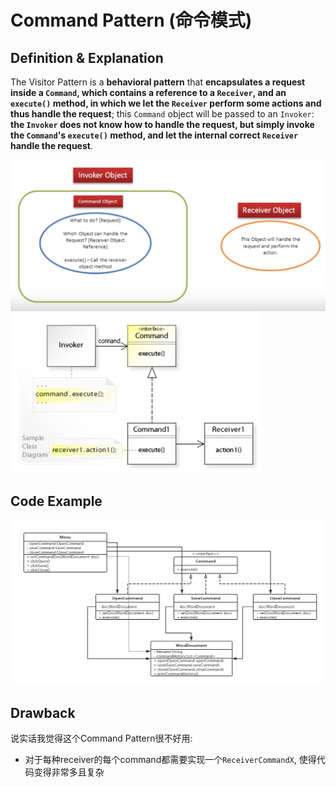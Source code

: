 # Command Pattern (命令模式)

## Definition & Explanation

The Visitor Pattern is a **behavioral pattern** that **encapsulates a request inside a `Command`, which contains a reference to a `Receiver`, and an `execute()` method, in which we let the `Receiver` perform some actions and thus handle the request**; this `Command` object will be passed to an `Invoker`: **the `Invoker` does not know how to handle the request, but simply invoke the `Command`'s `execute()` method, and let the internal correct `Receiver` handle the request**.

<img src="https://github.com/Ziang-Lu/Design-Patterns/blob/master/4-Behavioral%20Patterns/6-Command%20Pattern/command_pattern_illustration.png?raw=true">

<img src="https://github.com/Ziang-Lu/Design-Patterns/blob/master/4-Behavioral%20Patterns/6-Command%20Pattern/command_pattern.png?raw=true" width="400px">

<br>

## Code Example

<img src="https://github.com/Ziang-Lu/Design-Patterns/blob/master/4-Behavioral%20Patterns/6-Command%20Pattern/Word%20App%20Menu%20Example/class_diagram.png?raw=true">

<br>

## Drawback

说实话我觉得这个Command Pattern很不好用:

* 对于每种receiver的每个command都需要实现一个`ReceiverCommandX`, 使得代码变得非常多且复杂

